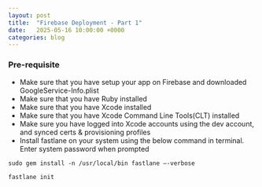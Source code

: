 ```yaml
---
layout: post
title:  "Firebase Deployment - Part 1"
date:   2025-05-16 10:00:00 +0000
categories: blog
---
```


### **Pre-requisite**

- Make sure that you have setup your app on Firebase and downloaded GoogleService-Info.plist
- Make sure that you have Ruby installed
- Make sure that you have Xcode installed
- Make sure that you have Xcode Command Line Tools(CLT) installed
- Make sure you have logged into Xcode accounts using the dev account, and synced certs & provisioning profiles
- Install fastlane on your system using the below command in terminal. Enter system password when prompted

`sudo gem install -n /usr/local/bin fastlane —-verbose`

`fastlane init`